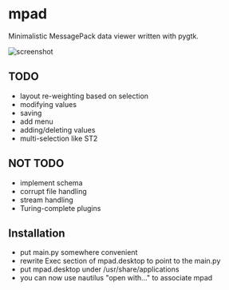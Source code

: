 mpad
=============

Minimalistic MessagePack data viewer written with pygtk.

![screenshot](https://raw.github.com/xanxys/mpad/master/screenshot.png)

TODO
-----
* layout re-weighting based on selection
* modifying values
* saving
* add menu
* adding/deleting values
* multi-selection like ST2

NOT TODO
-----
* implement schema
* corrupt file handling
* stream handling
* Turing-complete plugins


Installation
-----
- put main.py somewhere convenient
- rewrite Exec section of mpad.desktop to point to the main.py
- put mpad.desktop under /usr/share/applications
- you can now use nautilus "open with..." to associate mpad
